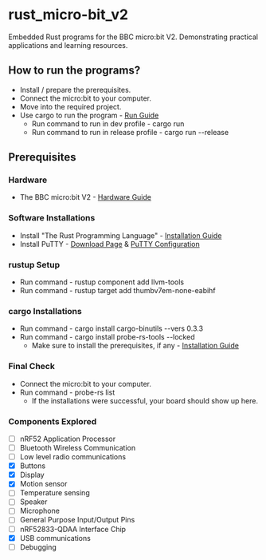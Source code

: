 # rust_micro-bit_v2
Embedded Rust programs for the BBC micro:bit V2. Demonstrating practical applications and learning resources.

## How to run the programs?
- Install / prepare the prerequisites.
- Connect the micro:bit to your computer.
- Move into the required project.
- Use cargo to run the program - [Run Guide](https://doc.rust-lang.org/book/ch14-01-release-profiles.html)
    - Run command to run in dev profile - cargo run
    - Run command to run in release profile - cargo run --release

## Prerequisites

### Hardware
- The BBC micro:bit V2 - [Hardware Guide](https://tech.microbit.org/hardware/)

### Software Installations
- Install "The Rust Programming Language" - [Installation Guide](https://rust-lang.github.io/rustup/installation/index.html)
- Install PuTTY - [Download Page](https://www.chiark.greenend.org.uk/~sgtatham/putty/latest.html) & [PuTTY Configuration](https://docs.rust-embedded.org/discovery-mb2/09-serial-communication/windows-tooling.html)

### rustup Setup
- Run command - rustup component add llvm-tools
- Run command - rustup target add thumbv7em-none-eabihf

### cargo Installations
- Run command - cargo install cargo-binutils --vers 0.3.3
- Run command - cargo install probe-rs-tools --locked
    - Make sure to install the prerequisites, if any - [Installation Guide](https://probe.rs/docs/getting-started/installation/)

### Final Check
- Connect the micro:bit to your computer.
- Run command - probe-rs list
    - If the installations were successful, your board should show up here.

### Components Explored
- [ ] nRF52 Application Processor
- [ ] Bluetooth Wireless Communication
- [ ] Low level radio communications
- [x] Buttons
- [x] Display
- [x] Motion sensor
- [ ] Temperature sensing
- [ ] Speaker
- [ ] Microphone
- [ ] General Purpose Input/Output Pins
- [ ] nRF52833-QDAA Interface Chip
- [x] USB communications
- [ ] Debugging